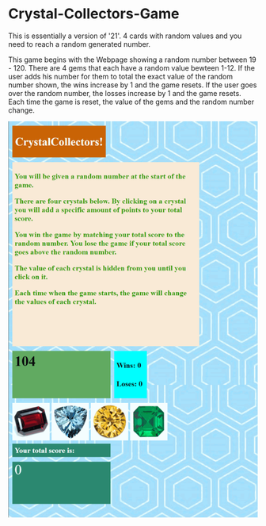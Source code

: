 # Crystal-Collectors-Game
This is essentially a version of '21'. 4 cards with random values and you need to reach a random generated number.

This game begins with the Webpage showing a random number between 19 - 120. There are 4 gems that each have a random value bewteen 1-12. If the user adds his number for them to total the exact value of the random number shown, the wins increase by 1 and the game resets. If the user goes over the random number, the losses increase by 1 and the game resets. Each time the game is reset, the value of the gems and the random number change.

![GIF](assets/images/crystal-game.gif)